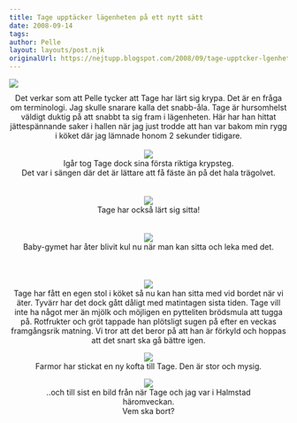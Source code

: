 ```yaml
---
title: Tage upptäcker lägenheten på ett nytt sätt
date: 2008-09-14
tags: 	
author: Pelle
layout: layouts/post.njk
originalUrl: https://nejtupp.blogspot.com/2008/09/tage-upptcker-lgenheten-p-ett-nytt-stt.html
---
```


<div style="text-align: center;"><img srcw/s1600-h/Mobil+6+007.jpg"><img style="margin: 0px auto 10px; display: block; text-align: center; cursor: pointer;" src="../../../../img/Mobil+6+007.jpg">
	<figcaption>Det verkar som att Pelle tycker att Tage har lärt sig krypa. Det är en fråga om terminologi. Jag skulle snarare kalla det snabb-åla. Tage är hursomhelst väldigt duktig på att snabbt ta sig fram i lägenheten.  Här har han hittat jättespännande saker i hallen när jag just trodde att han var bakom min rygg i köket där jag lämnade honom 2 sekunder tidigare.<br><br></span></span><img src="../../../../img/Juli-Sep+2008+115.jpg">
	<figcaption>Igår tog Tage dock sina första riktiga krypsteg.<br>Det var i sängen där det är lättare att få fäste än på det hala trägolvet.</span></span><br><br>
	<figcaption><br></span></span></div><div style="text-align: center;"><img src="../../../../img/Juli-Sep+2008+075.jpg">
	<figcaption>Tage har också lärt sig sitta!<br><br></span></span></div><br><div style="text-align: center;"><img src="../../../../img/Juli-Sep+2008+133.jpg">
	<figcaption>Baby-gymet har åter blivit kul nu när man kan sitta och leka med det.<br><br><br></span></span></div><br><div style="text-align: center;"><img src="../../../../img/Juli-Sep+2008+088.jpg">
	<figcaption>Tage har fått en egen stol i köket så nu kan han sitta med vid bordet när vi äter. Tyvärr har det dock gått dåligt med matintagen sista tiden. Tage vill inte ha något mer än mjölk och möjligen en pytteliten brödsmula att tugga på. Rotfrukter och gröt tappade han plötsligt sugen på efter en veckas framgångsrik matning. Vi tror att det beror på att han är förkyld och hoppas att det snart ska gå bättre igen.</figcaption>
</figure>

<figure>
	<img src="../../../../img/Juli-Sep+2008+100.jpg">
	<figcaption>Farmor har stickat en ny kofta till Tage. Den är stor och mysig.</figcaption>
</figure>

<figure>
	<img src="../../../../img/Mobil+6+013.jpg">
	<figcaption>..och till sist en bild från när Tage och jag var i Halmstad häromveckan.<br>Vem ska bort?</figcaption>
</figure>
